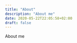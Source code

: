 ```yaml
---
title: "About"
description: "About me"
date: 2020-05-22T22:05:58+02:00
draft: false
---
```


About me